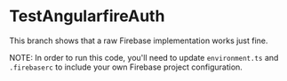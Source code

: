 # TestAngularfireAuth

This branch shows that a raw Firebase implementation works just fine.

NOTE: In order to run this code, you'll need to update `environment.ts`
and `.firebaserc` to include your own Firebase project configuration.
